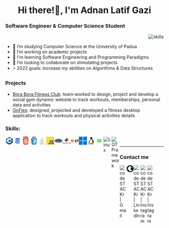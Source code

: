 <h1 align="center">Hi there!👋, I'm Adnan Latif Gazi</h1>
<h3>Software Engineer & Computer Science Student</h3>

<img align="right" alt="skills" src="https://github-readme-stats.vercel.app/api/top-langs?username=adnangazi&show_icons=true&locale=en&layout=compact&theme=dracula" />
<br>

- 🌱 I’m studying Computer Science at the University of Padua
- 🔭 I’m working on academic projects
- 📄 I'm learning Software Engineering and Programming Paradigms
- 👯 I’m looking to collaborate on stimulating projects
- ⚡ 2022 goals: increase my abilities on Algorithms & Data Structures 

### Projects ###

- [Bora Bora Fitness Club](https://github.com/adnangazi/school/tree/master/university/bachelor/third-year/first-semester/tecnologie-web/BoraBoraFitnessClub): team‑worked to design, project and develop a social gym dynamic website to track workouts, memberships, personal data and activities
- [GoFlex](https://github.com/adnangazi/school/tree/master/university/bachelor/second-year/first-semester/programmazione-ad-oggetti/GoFlex): designed, projected and developed a fitness desktop application to track workouts and physical activities details

### Skills: ###

<img align="left" alt="C++" width="26px" src="https://github.com/github/explore/blob/main/topics/cpp/cpp.png" />
<img align="left" alt="SQL" width="26px" src="https://github.com/github/explore/blob/main/topics/sql/sql.png" />
<img align="left" alt="HTML" width="26px" src="https://github.com/github/explore/blob/main/topics/html/html.png" />
<img align="left" alt="CSS" width="26px" src="https://github.com/github/explore/blob/main/topics/css/css.png" />
<img align="left" alt="Java" width="26px" src="https://github.com/github/explore/blob/main/topics/java/java.png" />
<img align="left" alt="JavaScript" width="26px" src="https://github.com/github/explore/blob/main/topics/javascript/javascript.png" />
<img align="left" alt="PHP" width="26px" src="https://github.com/github/explore/blob/main/topics/php/php.png" />
<img align="left" alt="Matlab" width="26px" src="https://github.com/github/explore/blob/main/topics/matlab/matlab.png" />
<img align="left" alt="Git" width="26px" src="https://github.com/github/explore/blob/main/topics/git/git.png" />
<img align="left" alt="Windows" width="26px" src="https://github.com/github/explore/blob/main/topics/windows/windows.png" />
<img align="left" alt="Linux" width="26px" src="https://github.com/github/explore/blob/main/topics/linux/linux.png" />
<img align="left" alt="QT Framework" width="26px" src="https://github.com/github/explore/blob/main/topics/qt/qt.png" />
<img align="left" alt="Linux" width="26px" src="https://unpkg.com/language-icons/icons/en.svg" />
<img align="left" alt="QT Framework" width="26px" src="https://unpkg.com/language-icons/icons/it.svg" />

<br>

---

### Contact me ###
[<img align="left" alt="codeSTACKr | Gmail" width="22px" src="https://cdn.jsdelivr.net/npm/simple-icons@v3/icons/gmail.svg" />][gmail]
[<img align="left" alt="codeSTACKr | Website" width="22px" src="https://raw.githubusercontent.com/iconic/open-iconic/master/svg/globe.svg" />][website]
[<img align="left" alt="codeSTACKr | LinkedIn" width="22px" src="https://cdn.jsdelivr.net/npm/simple-icons@v3/icons/linkedin.svg" />][linkedin]
[<img align="left" alt="codeSTACKr | Instagram" width="22px" src="https://cdn.jsdelivr.net/npm/simple-icons@v3/icons/instagram.svg" />][instagram]
[<img align="left" alt="codeSTACKr | Instagram" width="22px" src="https://cdn.jsdelivr.net/npm/simple-icons@v3/icons/facebook.svg" />][facebook]

<!-- variables -->
[gmail]: mailto:adnangazi.ag@gmail.com
[website]: https://adnangazi.github.io/
[linkedin]: https://www.linkedin.com/in/adnanlatifgazi/
[instagram]: https://www.instagram.com/iamadnangazi/
[facebook]: https://www.facebook.com/people/Adnan-Latif-Gazi/100006788295938/